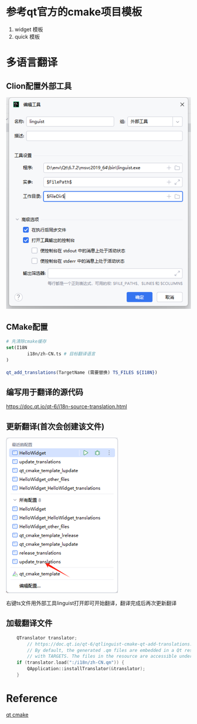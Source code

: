 # 参考qt官方的cmake项目模板

1. widget 模板
2. quick 模板

# 多语言翻译

## Clion配置外部工具

![linguist配置](linguist.png)

## CMake配置

```cmake
# 先清除cmake缓存
set(I18N
        i18n/zh-CN.ts # 目标翻译语言
)

qt_add_translations(TargetName (需要替换) TS_FILES ${I18N})

```

## 编写用于翻译的源代码

https://doc.qt.io/qt-6/i18n-source-translation.html

## 更新翻译(首次会创建该文件)

![从项目中读取需要翻译的文本](update_translations.png)

右键ts文件用外部工具linguist打开即可开始翻译，翻译完成后再次更新翻译

## 加载翻译文件

```c++
    QTranslator translator;
        // https://doc.qt.io/qt-6/qtlinguist-cmake-qt-add-translations.html#embedding-generated-qm-files-in-resources
        // By default, the generated .qm files are embedded in a Qt resource that will be linked into the targets passed
        // with TARGETS. The files in the resource are accessible under the resource prefix "/i18n".
    if (translator.load(":/i18n/zh-CN.qm")) {
        QApplication::installTranslator(&translator);
    }
```

# Reference

[qt cmake](https://doc.qt.io/qt-6/cmake-get-started.html)